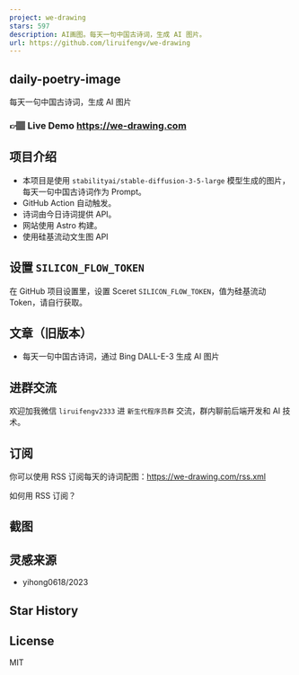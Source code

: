 ```yaml
---
project: we-drawing
stars: 597
description: AI画图。每天一句中国古诗词，生成 AI 图片。
url: https://github.com/liruifengv/we-drawing
---
```


daily-poetry-image
------------------

每天一句中国古诗词，生成 AI 图片

### 👉🏽 Live Demo https://we-drawing.com

项目介绍
----

-   本项目是使用 `stabilityai/stable-diffusion-3-5-large` 模型生成的图片，每天一句中国古诗词作为 Prompt。
-   GitHub Action 自动触发。
-   诗词由今日诗词提供 API。
-   网站使用 Astro 构建。
-   使用硅基流动文生图 API

设置 `SILICON_FLOW_TOKEN`
-----------------------

在 GitHub 项目设置里，设置 Sceret `SILICON_FLOW_TOKEN`，值为硅基流动 Token，请自行获取。

文章（旧版本）
-------

-   每天一句中国古诗词，通过 Bing DALL-E-3 生成 AI 图片

进群交流
----

欢迎加我微信 `liruifengv2333` 进 `新生代程序员群` 交流，群内聊前后端开发和 AI 技术。

订阅
--

你可以使用 RSS 订阅每天的诗词配图：https://we-drawing.com/rss.xml

如何用 RSS 订阅？

截图
--

灵感来源
----

-   yihong0618/2023

Star History
------------

License
-------

MIT
